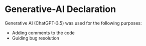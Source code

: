 # Generative-AI Declaration

Generative AI (ChatGPT-3.5) was used for the following purposes:
- Adding comments to the code
- Guiding bug resolution